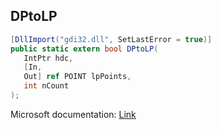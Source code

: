 ## DPtoLP

```csharp
[DllImport("gdi32.dll", SetLastError = true)]
public static extern bool DPtoLP(
   IntPtr hdc,
   [In,
   Out] ref POINT lpPoints,
   int nCount
);
```

Microsoft documentation: [Link](https://docs.microsoft.com/en-us/windows/win32/api/wingdi/nf-wingdi-dptolp)
